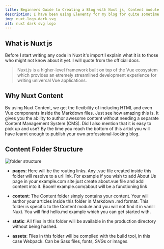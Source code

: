 ```yaml
---
title: Beginners Guide to Creating a Blog with Nuxt js, Content module and Tailwind css
description: I have been using Eleventy for my blog for quite sometime now, but due to it's limitations I have decided to switch to Nuxt Content.
img: nuxt-logo-dark.svg
alt: nuxt dark svg logo
---
```


## What is Nuxt js

Before I start writing any code in Nuxt it's import I explain what it is to those who might not know about it yet.
I will quote from the official docs.

> Nuxt.js is a higher-level framework built on top of the Vue ecosystem which provides an etremely streamlined development experience for writing universal Vue applications.

## Why Nuxt Content

By using Nuxt Content, we get the flexibility of including HTML and even Vue components inside the Markdown files. Just see how amazing this is. 
It gives you the ability to author awesome content without needing a separate Content Management System (CMS).
Did I also mention that it is easy to pick up and use? By the time you reach the bottom of this articl you will have learnt enough to publish your own professional-looking blog.

## Content Folder Structure

<!--![ nuxt.js content folder structure](/folder-structure.png)-->
<img class="w-auto rounded-md mx-auto" src="/folder-structure.png" alt="folder structure" />

- **pages**:
    Here will be the routing links. Any .vue file created inside this folder will resolve to a url link.
    For example if you wish to add About Us page in your example.com site just create about.vue file and add content into it. Boom! example.com/about will be a functioning link

- **content**:
    The Content folder simply contains your content. Your will author your articles inside this folder in Markdown .md format.
    This folder is specific to the Content module and you will not find it in vanill Nuxt.
    You will find hello.md example which you can get started with.

- **static**:
    All files in this folder will be available in the production directory without being hashed.

- **assets**:
    Files in this folder will be compiled with the build tool, in this case Webpack.
    Can be Sass files, fonts, SVGs or images.
